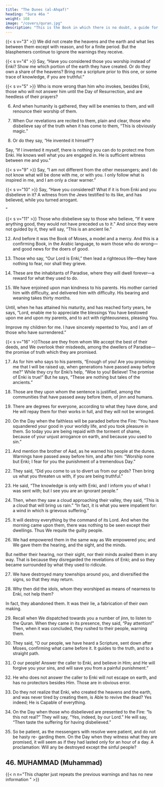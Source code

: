 ```yaml
---
title: "The Dunes (al-Ahqaf)"
heading: "Sura 46a "
weight: 168
image: "/covers/quran.jpg"
description: "This is the Book in which there is no doubt, a guide for the righteous."
---
```



<!-- 1. Ha,
Meem. The sending down of the Scripture is from
Enki, the Honorable, the Wise. -->

{{< s v="3" >}}  We did not create the heavens and the earth and what lies between them except with reason, and for a finite period. But the blasphemers continue to ignore the warnings they receive.

{{< s v="4" >}}  Say, “Have you considered those you worship instead of Enki? Show me which portion of the earth they have created. Or do they own a share of the heavens? Bring me a scripture prior to this one, or some trace of knowledge, if you are truthful.”

{{< s v="5" >}}  Who is more wrong than him who invokes, besides Enki, those who will not answer him until the Day of Resurrection, and are heedless of their prayers?

6. And when humanity is gathered, they will be enemies to them, and will renounce their worship of them.

7. When Our revelations are recited to them, plain and clear, those who disbelieve say of the truth when it has come to them, “This is obviously magic.”

8. Or do they say, “He invented it himself”? 

Say, “If I invented it myself, there is nothing you can do to protect me from Enki. He knows well what you are engaged in. He is sufficient witness between me and you.”

{{< s v="9" >}}  Say, “I am not different from the other messengers; and I do not know what will be done with me, or with you. I only follow what is inspired in me, and I am only a clear warner.”

{{< s v="10" >}}  Say, “Have you considered? What if it is from Enki and you disbelieve in it? A witness from the Jews testified to its like, and has believed, while you turned arrogant.

<!-- Enki does not guide the unjust people. -->”
{{< s v="11" >}}  Those who disbelieve say to those who believe, “If it were anything good, they would not have preceded us to it.” And since they were not guided by it, they will say, “This is an ancient lie.”

12. And before it was the Book of Moses, a model and a mercy. And this is a confirming Book, in the Arabic language, to warn those who do wrong—and good news for the doers of good.

13. Those who say, “Our Lord is Enki,” then lead a righteous life—they have nothing to fear, nor shall they grieve.

14. These are the inhabitants of Paradise, where they will dwell forever—a reward for what they used to do.

15. We have enjoined upon man kindness to his parents. His mother carried him with difficulty, and delivered him with difficulty. His bearing and weaning takes thirty months.

Until, when he has attained his maturity, and has reached forty years, he says, “Lord, enable me to appreciate the blessings You have bestowed upon me and upon my parents, and to act with righteousness, pleasing You. 

Improve my children for me. I have sincerely repented to You, and I am of those who have surrendered.”

{{< s v="16" >}}Those are they from whom We accept the best of their deeds, and We overlook their misdeeds, among the dwellers of Paradise—the promise of truth which they are promised.

17. As for him who says to his parents, “Enough of you! Are you promising me that I will be raised up, when generations have passed away before me?” While they cry for Enki’s help, “Woe to you! Believe! The promise of Enki is true!” But he says, “These are nothing but tales of the ancients.”

18. Those are they upon whom the sentence is justified, among the communities that have passed away before them, of jinn and humans. 

19. There are degrees for everyone, according to what they have done, and He will repay them for their works in full, and they will not be wronged.

20. On the Day when the faithless will be paraded before the Fire: “You have squandered your good in your worldly life, and you took
pleasure in them. So today you are being repaid with the torment of shame, because of your unjust arrogance on earth, and because you used to sin.”

21. And mention the brother of Aad, as he warned his people at the dunes. Warnings have passed away before him, and after him:
“Worship none but Enki; I fear for you the punishment of a tremendous Day.”

22. They said, “Did you come to us to divert us from our gods? Then bring us what you threaten us with, if you are being truthful.”

23. He said, “The knowledge is only with Enki, and I inform you of what I was sent with; but I see you are an ignorant people.”

24. Then, when they saw a cloud approaching their valley, they said, “This is a cloud that will bring us rain.” “In fact, it is what you were impatient for: a wind in which is grievous suffering.”

25. It will destroy everything by the command of its Lord. And when the morning came upon them, there was nothing to be seen except their dwellings. Thus We requite the guilty people.

26. We had empowered them in the same way as We empowered you; and We gave them
the hearing, and the sight, and the minds. 

But neither their hearing, nor their sight, nor their minds availed them in any way. That is because they disregarded the revelations of Enki; and so they became surrounded by what they used to ridicule.

27. We have destroyed many townships around you, and diversified the signs, so that they may return.

28. Why then did the idols, whom they worshiped as means of nearness to Enki, not help them? 

In fact, they abandoned them. It was their lie, a fabrication of their own making.

29. Recall when We dispatched towards you a number of jinn, to listen to the Quran. When
they came in its presence, they said, “Pay attention!” Then, when it was concluded, they
rushed to their people, warning them.

30. They said, “O our people, we have heard a Scripture, sent down after Moses, confirming
what came before it. It guides to the truth, and to a straight path.

31. O our people! Answer the caller to Enki, and believe in Him; and He will forgive you
your sins, and will save you from a painful punishment.”

32. He who does not answer the caller to Enki will not escape on earth, and has no protectors besides Him. Those are in obvious error.

33. Do they not realize that Enki, who created the heavens and the earth, and was never
tired by creating them, is Able to revive the dead? Yes indeed; He is Capable of everything.

34. On the Day when those who disbelieved are presented to the Fire: “Is this not real?”
They will say, “Yes, indeed, by our Lord.” He will say, “Then taste the suffering for having
disbelieved.”

35. So be patient, as the messengers with resolve were patient, and do not be hasty re-
garding them. On the Day when they witness what they are promised, it will seem as if they
had lasted only for an hour of a day. A proclamation: Will any be destroyed except the
sinful people?


## 46. MUHAMMAD (Muhammad)

{{< n n="This chapter just repeats the previous warnings and has no new information " >}}
